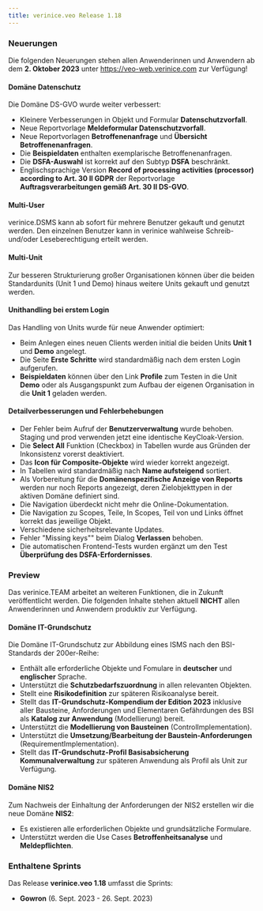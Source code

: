 ```yaml
---
title: verinice.veo Release 1.18
---
```


### Neuerungen

Die folgenden Neuerungen stehen allen Anwenderinnen und Anwendern ab dem **2. Oktober 2023** unter https://veo-web.verinice.com zur Verfügung!

#### Domäne Datenschutz

Die Domäne DS-GVO wurde weiter verbessert:

* Kleinere Verbesserungen in Objekt und Formular **Datenschutzvorfall**.
* Neue Reportvorlage **Meldeformular Datenschutzvorfall**.
* Neue Reportvorlagen **Betroffenenanfrage** und **Übersicht Betroffenenanfragen**.
* Die **Beispieldaten** enthalten exemplarische Betroffenenanfragen.
* Die **DSFA-Auswahl** ist korrekt auf den Subtyp **DSFA** beschränkt.
* Englischsprachige Version **Record of processing activities (processor) according to Art. 30 II GDPR** der Reportvorlage **Auftragsverarbeitungen gemäß Art. 30 II DS-GVO**.

#### Multi-User

verinice.DSMS kann ab sofort für mehrere Benutzer gekauft und genutzt werden. Den einzelnen Benutzer kann in verinice wahlweise Schreib- und/oder Leseberechtigung erteilt werden.

#### Multi-Unit

Zur besseren Strukturierung großer Organisationen können über die beiden Standardunits (Unit 1 und Demo) hinaus weitere Units gekauft und genutzt werden.

#### Unithandling bei erstem Login

Das Handling von Units wurde für neue Anwender optimiert:

* Beim Anlegen eines neuen Clients werden initial die beiden Units **Unit 1** und **Demo** angelegt.
* Die Seite **Erste Schritte** wird standardmäßig nach dem ersten Login aufgerufen.
* **Beispieldaten** können über den Link **Profile** zum Testen in die Unit **Demo** oder als Ausgangspunkt zum Aufbau der eigenen Organisation in die **Unit 1** geladen werden.

#### Detailverbesserungen und Fehlerbehebungen

* Der Fehler beim Aufruf der **Benutzerverwaltung** wurde behoben. Staging und prod verwenden jetzt eine identische KeyCloak-Version.
* Die **Select All** Funktion (Checkbox) in Tabellen wurde aus Gründen der Inkonsistenz vorerst deaktiviert.
* Das **Icon für Composite-Objekte** wird wieder korrekt angezeigt.
* In Tabellen wird standardmäßig nach **Name aufsteigend** sortiert.
* Als Vorbereitung für die **Domänenspezifische Anzeige von Reports** werden nur noch Reports angezeigt, deren Zielobjekttypen in der aktiven Domäne definiert sind.
* Die Navigation überdeckt nicht mehr die Online-Dokumentation.
* Die Navigation zu Scopes, Teile, In Scopes, Teil von und Links öffnet korrekt das jeweilige Objekt.
* Verschiedene sicherheitsrelevante Updates.
* Fehler "Missing keys"" beim  Dialog **Verlassen** behoben.
* Die automatischen Frontend-Tests wurden ergänzt um den Test **Überprüfung des DSFA-Erfordernisses**.

### Preview

Das verinice.TEAM arbeitet an weiteren Funktionen, die in Zukunft veröffentlicht werden.
Die folgenden Inhalte stehen aktuell **NICHT** allen Anwenderinnen und Anwendern produktiv zur Verfügung.


#### Domäne IT-Grundschutz

Die Domäne IT-Grundschutz zur Abbildung eines ISMS nach den BSI-Standards der 200er-Reihe:

* Enthält alle erforderliche Objekte und Fomulare in **deutscher** und **englischer** Sprache.
* Unterstützt die **Schutzbedarfszuordnung** in allen relevanten Objekten.
* Stellt eine **Risikodefinition** zur späteren Risikoanalyse bereit.
* Stellt das **IT-Grundschutz-Kompendium der Edition 2023** inklusive aller Bausteine, Anforderungen und Elementaren Gefährdungen des BSI als **Katalog zur Anwendung** (Modellierung) bereit.
* Unterstützt die **Modellierung von Bausteinen** (ControlImplementation).
* Unterstützt die **Umsetzung/Bearbeitung der Baustein-Anforderungen** (RequirementImplementation).
* Stellt das **IT-Grundschutz-Profil Basisabsicherung Kommunalverwaltung** zur späteren Anwendung als Profil als Unit zur Verfügung.

#### Domäne NIS2

Zum Nachweis der Einhaltung der Anforderungen der NIS2 erstellen wir die neue Domäne **NIS2**:

* Es existieren alle erforderlichen Objekte und grundsätzliche Formulare.
* Unterstützt werden die Use Cases **Betroffenheitsanalyse** und **Meldepflichten**.

### Enthaltene Sprints

Das Release **verinice.veo 1.18** umfasst die Sprints:

* **Gowron** (6. Sept. 2023 - 26. Sept. 2023)
